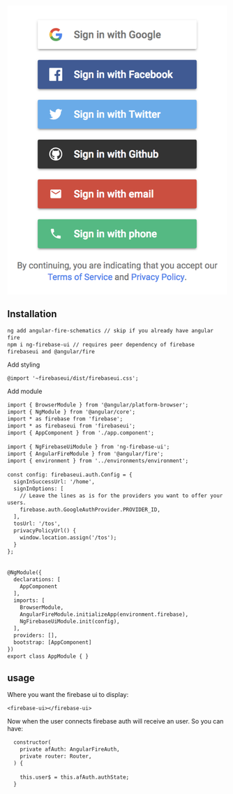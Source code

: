 <p align="center">

![screenshot](https://github.com/firebase/firebaseui-web/raw/master/demo/screenshot.png)

</p>

## Installation

```
ng add angular-fire-schematics // skip if you already have angular fire
npm i ng-firebase-ui // requires peer dependency of firebase firebaseui and @angular/fire
```

Add styling

```
@import '~firebaseui/dist/firebaseui.css';
```


Add module

```
import { BrowserModule } from '@angular/platform-browser';
import { NgModule } from '@angular/core';
import * as firebase from 'firebase';
import * as firebaseui from 'firebaseui';
import { AppComponent } from './app.component';

import { NgFirebaseUiModule } from 'ng-firebase-ui';
import { AngularFireModule } from '@angular/fire';
import { environment } from '../environments/environment';

const config: firebaseui.auth.Config = {
  signInSuccessUrl: '/home',
  signInOptions: [
    // Leave the lines as is for the providers you want to offer your users.
    firebase.auth.GoogleAuthProvider.PROVIDER_ID,
  ],
  tosUrl: '/tos',
  privacyPolicyUrl() {
    window.location.assign('/tos');
  }
};


@NgModule({
  declarations: [
    AppComponent
  ],
  imports: [
    BrowserModule,
    AngularFireModule.initializeApp(environment.firebase),
    NgFirebaseUiModule.init(config),
  ],
  providers: [],
  bootstrap: [AppComponent]
})
export class AppModule { }

```

## usage


Where you want the firebase ui to display:

```
<firebase-ui></firebase-ui>
```


Now when the user connects firebase auth will receive an user. So you can have:

```
  constructor(
    private afAuth: AngularFireAuth,
    private router: Router,
  ) {

    this.user$ = this.afAuth.authState;
  }
```
